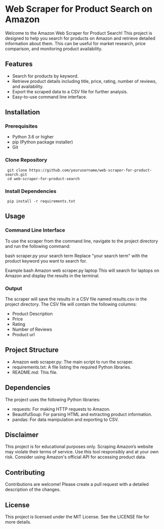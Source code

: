 # Web Scraper for Product Search on Amazon

Welcome to the Amazon Web Scraper for Product Search! This project is designed to help you search for products on Amazon and retrieve detailed information about them. This can be useful for market research, price comparison, and monitoring product availability.

## Features
- Search for products by keyword.
- Retrieve product details including title, price, rating, number of reviews, and availability.
- Export the scraped data to a CSV file for further analysis.
- Easy-to-use command line interface.
 
## Installation
### Prerequisites
- Python 3.6 or higher
- pip (Python package installer)
- Git

### Clone Repository
     git clone https://github.com/yourusername/web-scraper-for-product-search.git
     cd web-scraper-for-product-search

### Install Dependencies
     pip install -r requirements.txt

## Usage
### Command Line Interface
To use the scraper from the command line, navigate to the project directory and run the following command:

bash
     scraper.py your search term
Replace "your search term" with the product keyword you want to search for.

Example
bash
     Amazon web scraper.py laptop
This will search for laptops on Amazon and display the results in the terminal.

### Output
The scraper will save the results in a CSV file named results.csv in the project directory. The CSV file will contain the following columns:
- Product Description
- Price
- Rating
- Number of Reviews
- Product url

## Project Structure
- Amazon web scraper.py: The main script to run the scraper.
- requirements.txt: A file listing the required Python libraries.
- README.md: This file.

## Dependencies
The project uses the following Python libraries:
- requests: For making HTTP requests to Amazon.
- BeautifulSoup: For parsing HTML and extracting product information.
- pandas: For data manipulation and exporting to CSV.

## Disclaimer
This project is for educational purposes only. Scraping Amazon’s website may violate their terms of service. Use this tool responsibly and at your own risk. Consider using Amazon's official API for accessing product data.

## Contributing
Contributions are welcome! Please create a pull request with a detailed description of the changes.

## License
This project is licensed under the MIT License. See the LICENSE file for more details.





     

